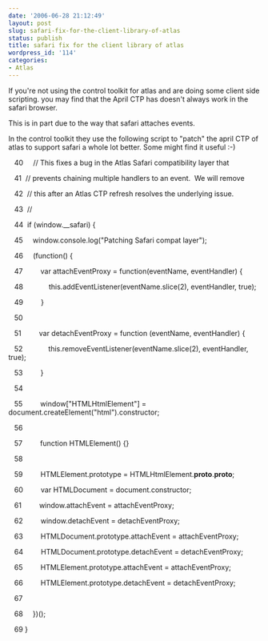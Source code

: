 ```yaml
---
date: '2006-06-28 21:12:49'
layout: post
slug: safari-fix-for-the-client-library-of-atlas
status: publish
title: safari fix for the client library of atlas
wordpress_id: '114'
categories:
- Atlas
---
```


If you're not using the control toolkit for atlas and are doing some client side scripting. you may find that the April CTP has doesn't always work in the safari browser. 




This is in part due to the way that safari attaches events. 




In the control toolkit they use the following script to "patch" the april CTP of atlas to support safari a whole lot better. Some might find it useful :-)







   40     // This fixes a bug in the Atlas Safari compatibility layer that




   41  // prevents chaining multiple handlers to an event.  We will remove




   42  // this after an Atlas CTP refresh resolves the underlying issue.




   43  //




   44  if (window.__safari) {




   45     window.console.log("Patching Safari compat layer");




   46     (function() {




   47         var attachEventProxy = function(eventName, eventHandler) {




   48             this.addEventListener(eventName.slice(2), eventHandler, true);




   49         }




   50 




   51         var detachEventProxy = function (eventName, eventHandler) {




   52             this.removeEventListener(eventName.slice(2), eventHandler, true);




   53         }




   54 




   55         window["HTMLHtmlElement"] = document.createElement("html").constructor;




   56 




   57         function HTMLElement() {}




   58 




   59         HTMLElement.prototype = HTMLHtmlElement.__proto__.__proto__;




   60         var HTMLDocument = document.constructor;




   61         window.attachEvent = attachEventProxy;




   62         window.detachEvent = detachEventProxy;




   63         HTMLDocument.prototype.attachEvent = attachEventProxy;




   64         HTMLDocument.prototype.detachEvent = detachEventProxy;




   65         HTMLElement.prototype.attachEvent = attachEventProxy;




   66         HTMLElement.prototype.detachEvent = detachEventProxy;




   67 




   68     })();




   69 }

